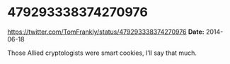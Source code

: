 # 479293338374270976
https://twitter.com/TomFrankly/status/479293338374270976
**Date:** 2014-06-18

Those Allied cryptologists were smart cookies, I’ll say that much.
